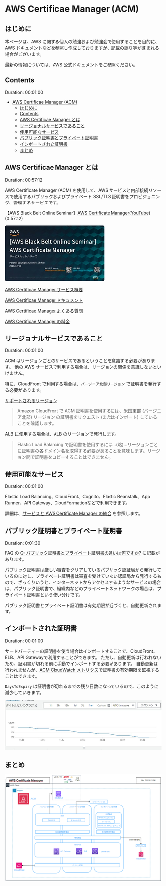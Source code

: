 # AWS Certificae Manager (ACM)

## はじめに

本ページは、AWS に関する個人の勉強および勉強会で使用することを目的に、AWS ドキュメントなどを参照し作成しておりますが、記載の誤り等が含まれる場合がございます。

最新の情報については、AWS 公式ドキュメントをご参照ください。

## Contents

Duration: 00:01:00

- [AWS Certificae Manager (ACM)](#aws-certificae-manager-acm)
  - [はじめに](#はじめに)
  - [Contents](#contents)
  - [AWS Certificae Manager とは](#aws-certificae-manager-とは)
  - [リージョナルサービスであること](#リージョナルサービスであること)
  - [使用可能なサービス](#使用可能なサービス)
  - [パブリック証明書とプライベート証明書](#パブリック証明書とプライベート証明書)
  - [インポートされた証明書](#インポートされた証明書)
  - [まとめ](#まとめ)

## AWS Certificae Manager とは

Duration: 00:57:12

AWS Certificate Manager (ACM) を使用して、AWS サービスと内部接続リソースで使用するパブリックおよびプライベート SSL/TLS 証明書をプロビジョニング、管理するサービスです。

【AWS Black Belt Online Seminar】[AWS Certificate Manager(YouTube)](https://youtu.be/d-zsi1ZRwLs)(0:57:12)

![blackbelt-acm](/images/blackbelt/blackbelt-acm-320.jpg)

[AWS Certificae Manager サービス概要](https://aws.amazon.com/jp/certificate-manager/)

[AWS Certificae Manager ドキュメント](https://docs.aws.amazon.com/ja_jp/acm/?id=docs_gateway)

[AWS Certificae Manager よくある質問](https://aws.amazon.com/jp/certificate-manager/faqs/)

[AWS Certificae Manager の料金](https://aws.amazon.com/jp/certificate-manager/pricing/)

## リージョナルサービスであること

Duration: 00:01:00

ACM はリージョンごとのサービスであるということを意識する必要があります。
他の AWS サービスで利用する場合は、リージョンの関係を意識しないといけません。

特に、CloudFront で利用する場合は、`バージニア北部リージョン` で証明書を発行する必要があります。

[サポートされるリージョン](https://docs.aws.amazon.com/ja_jp/acm/latest/userguide/acm-regions.html)

> Amazon CloudFront で ACM 証明書を使用するには、米国東部 (バージニア北部) リージョン の証明書をリクエスト (またはインポート) していることを確認します。

ALB に使用する場合は、ALB のリージョンで発行します。

> Elastic Load Balancing で証明書を使用するには...(略)...リージョンごとに証明書の各ドメイン名を取得する必要があることを意味します。リージョン間で証明書をコピーすることはできません。

## 使用可能なサービス

Duration: 00:01:00

Elastic Load Balancing、CloudFront、Cognito、Elastic Beanstalk、App Runner、API Gateway、CloudFormationなどで利用できます。

詳細は、[サービスと AWS Certificate Manager の統合](https://docs.aws.amazon.com/ja_jp/acm/latest/userguide/acm-services.html) を参照します。

## パブリック証明書とプライベート証明書

Duration: 0:01:30

FAQ の [Q: パブリック証明書とプライベート証明書の違いは何ですか?](https://aws.amazon.com/jp/certificate-manager/faqs/) に記載があります。

パブリック証明書は厳しい審査をクリアしているパブリック認証局から発行しているのに対し、プライベート証明書は審査を受けていない認証局から発行するもので、ざっくりいうと、インターネットからアクセスするようなサービスの場合は、パブリック証明書で、組織内などのプライベートネットワークの場合は、プライベート証明書という使い分けです。

パブリック証明書とプライベート証明書は有効期限が近づくと、自動更新されます。

## インポートされた証明書

Duration: 00:01:00

サードパーティーの証明書を使う場合はインポートすることで、CloudFront、ELB、API Gatewayで利用することができます。
ただし、自動更新は行われないため、証明書が切れる前に手動でインポートする必要があります。
自動更新は行われませんが、[ACM CloudWatch メトリクス](https://docs.amazonaws.cn/en_us/acm/latest/userguide/cloudwatch-metrics.html)で証明書の有効期限を監視することはできます。

`DaysToExpiry` は証明書が切れるまでの残り日数になっているので、このように減少していきます。

![DaysToExpiry](/images/acm/acm-cw-daytoexpiry.JPG)

## まとめ

![acm](/images/all/acm.png)